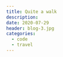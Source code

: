 ```yaml
---
title: Quite a walk
description:
date: 2020-07-29
header: blog-3.jpg
categories:
  - code
  - travel
---
```


